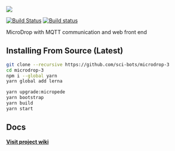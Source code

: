 <img src="https://raw.githubusercontent.com/sci-bots/microdrop-3/master/docs/MicroDrop.PNG" />

[![Build Status](https://travis-ci.org/sci-bots/microdrop-3.svg?branch=master)](https://travis-ci.org/sci-bots/microdrop-3)
[![Build status](https://ci.appveyor.com/api/projects/status/am9mpa48m038s7ec?svg=true)](https://ci.appveyor.com/project/SciBots/microdrop-3)


MicroDrop with MQTT communication and web front end

## Installing From Source (Latest)

```sh
git clone --recursive https://github.com/sci-bots/microdrop-3
cd microdrop-3
npm i --global yarn
yarn global add lerna

yarn upgrade:micropede
yarn bootstrap
yarn build
yarn start
```

## Docs

**[Visit project wiki](https://github.com/sci-bots/microdrop-3/wiki)**
